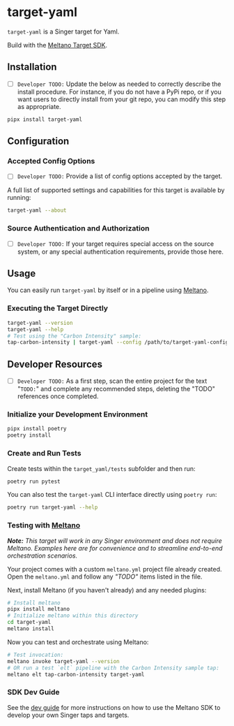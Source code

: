 # target-yaml

`target-yaml` is a Singer target for Yaml.

Build with the [Meltano Target SDK](https://sdk.meltano.com).

## Installation

- [ ] `Developer TODO:` Update the below as needed to correctly describe the install procedure. For instance, if you do not have a PyPi repo, or if you want users to directly install from your git repo, you can modify this step as appropriate.

```bash
pipx install target-yaml
```

## Configuration

### Accepted Config Options

- [ ] `Developer TODO:` Provide a list of config options accepted by the target.

A full list of supported settings and capabilities for this
target is available by running:

```bash
target-yaml --about
```

### Source Authentication and Authorization

- [ ] `Developer TODO:` If your target requires special access on the source system, or any special authentication requirements, provide those here.

## Usage

You can easily run `target-yaml` by itself or in a pipeline using [Meltano](https://meltano.com/).

### Executing the Target Directly

```bash
target-yaml --version
target-yaml --help
# Test using the "Carbon Intensity" sample:
tap-carbon-intensity | target-yaml --config /path/to/target-yaml-config.json
```

## Developer Resources

- [ ] `Developer TODO:` As a first step, scan the entire project for the text "`TODO:`" and complete any recommended steps, deleting the "TODO" references once completed.

### Initialize your Development Environment

```bash
pipx install poetry
poetry install
```

### Create and Run Tests

Create tests within the `target_yaml/tests` subfolder and
  then run:

```bash
poetry run pytest
```

You can also test the `target-yaml` CLI interface directly using `poetry run`:

```bash
poetry run target-yaml --help
```

### Testing with [Meltano](https://meltano.com/)

_**Note:** This target will work in any Singer environment and does not require Meltano.
Examples here are for convenience and to streamline end-to-end orchestration scenarios._

Your project comes with a custom `meltano.yml` project file already created. Open the `meltano.yml` and follow any _"TODO"_ items listed in
the file.

Next, install Meltano (if you haven't already) and any needed plugins:

```bash
# Install meltano
pipx install meltano
# Initialize meltano within this directory
cd target-yaml
meltano install
```

Now you can test and orchestrate using Meltano:

```bash
# Test invocation:
meltano invoke target-yaml --version
# OR run a test `elt` pipeline with the Carbon Intensity sample tap:
meltano elt tap-carbon-intensity target-yaml
```

### SDK Dev Guide

See the [dev guide](https://sdk.meltano.com/en/latest/dev_guide.html) for more instructions on how to use the Meltano SDK to
develop your own Singer taps and targets.

